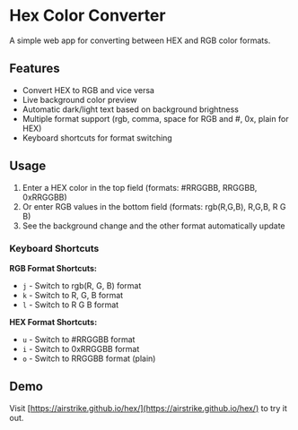 # Hex Color Converter

A simple web app for converting between HEX and RGB color formats.

## Features

- Convert HEX to RGB and vice versa
- Live background color preview
- Automatic dark/light text based on background brightness
- Multiple format support (rgb, comma, space for RGB and #, 0x, plain for HEX)
- Keyboard shortcuts for format switching

## Usage

1. Enter a HEX color in the top field (formats: #RRGGBB, RRGGBB, 0xRRGGBB)
2. Or enter RGB values in the bottom field (formats: rgb(R,G,B), R,G,B, R G B)
3. See the background change and the other format automatically update

### Keyboard Shortcuts

**RGB Format Shortcuts:**
- `j` - Switch to rgb(R, G, B) format
- `k` - Switch to R, G, B format
- `l` - Switch to R G B format

**HEX Format Shortcuts:**
- `u` - Switch to #RRGGBB format
- `i` - Switch to 0xRRGGBB format
- `o` - Switch to RRGGBB format (plain)

## Demo

Visit [https://airstrike.github.io/hex/](https://airstrike.github.io/hex/) to try it out.